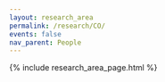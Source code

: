 ```yaml
---
layout: research_area
permalink: /research/CO/
events: false
nav_parent: People
---
```


{% include research_area_page.html %}
